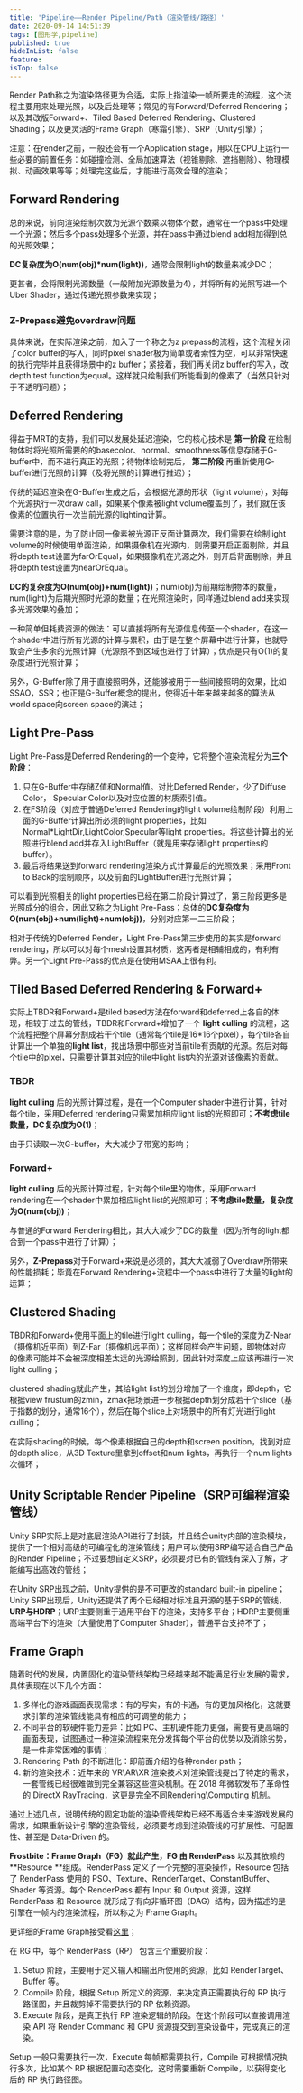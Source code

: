 ```yaml
---
title: 'Pipeline——Render Pipeline/Path（渲染管线/路径）'
date: 2020-09-14 14:51:39
tags: [图形学,pipeline]
published: true
hideInList: false
feature: 
isTop: false
---
```


Render Path称之为渲染路径更为合适，实际上指渲染一帧所要走的流程，这个流程主要用来处理光照，以及后处理等；常见的有Forward/Deferred Rendering；以及其改版Forward+、Tiled Based Deferred Rendering、Clustered Shading；以及更灵活的Frame Graph（寒霜引擎）、SRP（Unity引擎）；
<!--more-->

注意：在render之前，一般还会有一个Application stage，用以在CPU上运行一些必要的前置任务：如碰撞检测、全局加速算法（视锥剔除、遮挡剔除）、物理模拟、动画效果等等；处理完这些后，才能进行高效合理的渲染；

## Forward Rendering

总的来说，前向渲染绘制次数为光源个数乘以物体个数，通常在一个pass中处理一个光源；然后多个pass处理多个光源，并在pass中通过blend add相加得到总的光照效果；

**DC复杂度为O(num(obj)*num(light))**，通常会限制light的数量来减少DC；

更甚者，会将限制光源数量（一般附加光源数量为4），并将所有的光照写进一个Uber Shader，通过传递光照参数来实现；

### Z-Prepass避免overdraw问题

具体来说，在实际渲染之前，加入了一个称之为z prepass的流程，这个流程关闭了color buffer的写入，同时pixel shader极为简单或者索性为空，可以非常快速的执行完毕并且获得场景中的z buffer；紧接着，我们再关闭z buffer的写入，改depth test function为equal。这样就只绘制我们所能看到的像素了（当然只针对于不透明问题）；

## Deferred Rendering

得益于MRT的支持，我们可以发展处延迟渲染，它的核心技术是 **第一阶段** 在绘制物体时将光照所需要的的basecolor、normal、smoothness等信息存储于G-buffer中，而不进行真正的光照；待物体绘制完后， **第二阶段** 再重新使用G-buffer进行光照的计算（及将光照的计算进行推迟）；

传统的延迟渲染在G-Buffer生成之后，会根据光源的形状（light volume），对每个光源执行一次draw call，如果某个像素被light volume覆盖到了，我们就在该像素的位置执行一次当前光源的lighting计算。

需要注意的是，为了防止同一像素被光源正反面计算两次，我们需要在绘制light volume的时候使用单面渲染，如果摄像机在光源内，则需要开启正面剔除，并且将depth test设置为farOrEqual，如果摄像机在光源之外，则开启背面剔除，并且将depth test设置为nearOrEqual。

**DC的复杂度为O(num(obj)+num(light))**；num(obj)为前期绘制物体的数量，num(light)为后期光照时光源的数量；在光照渲染时，同样通过blend add来实现多光源效果的叠加；

一种简单但耗费资源的做法：可以直接将所有光源信息传至一个shader，在这一个shader中进行所有光源的计算与累积，由于是在整个屏幕中进行计算，也就导致会产生多余的光照计算（光源照不到区域也进行了计算）；优点是只有O(1)的复杂度进行光照计算；

另外，G-Buffer除了用于直接照明外，还能够被用于一些间接照明的效果，比如SSAO，SSR；也正是G-Buffer概念的提出，使得近十年来越来越多的算法从world space向screen space的演进；

## Light Pre-Pass

Light Pre-Pass是Deferred Rendering的一个变种，它将整个渲染流程分为**三个阶段**：

1. 只在G-Buffer中存储Z值和Normal值。对比Deferred Render，少了Diffuse Color， Specular Color以及对应位置的材质索引值。
2. 在FS阶段（对应于普通Deferred Rendering的light volume绘制阶段）利用上面的G-Buffer计算出所必须的light properties，比如Normal*LightDir,LightColor,Specular等light properties。将这些计算出的光照进行blend add并存入LightBuffer（就是用来存储light properties的buffer）。
3. 最后将结果送到forward rendering渲染方式计算最后的光照效果；采用Front to Back的绘制顺序，以及前面的LightBuffer进行光照计算；

可以看到光照相关的light properties已经在第二阶段计算过了，第三阶段更多是光照成分的组合，因此又称之为Light Pre-Pass；总体的**DC复杂度为O(num(obj)+num(light)+num(obj))**，分别对应第一二三阶段；

相对于传统的Deferred Render，Light Pre-Pass第三步使用的其实是forward rendering，所以可以对每个mesh设置其材质，这两者是相辅相成的，有利有弊。另一个Light Pre-Pass的优点是在使用MSAA上很有利。

## Tiled Based Deferred Rendering & Forward+

实际上TBDR和Forward+是tiled based方法在forward和deferred上各自的体现，相较于过去的管线，TBDR和Forward+增加了一个 **light culling** 的流程，这个流程把整个屏幕分割成若干个tile（通常每个tile是16*16个pixel），每个tile各自计算出一个单独的**light list**，找出场景中那些对当前tile有贡献的光源。然后对每个tile中的pixel，只需要计算其对应的tile中light list内的光源对该像素的贡献。

### TBDR

**light culling** 后的光照计算过程，是在一个Computer shader中进行计算，针对每个tile，采用Deferred rendering只需累加相应light list的光照即可；**不考虑tile数量，DC复杂度为O(1)**；

由于只读取一次G-buffer，大大减少了带宽的影响；

### Forward+

**light culling** 后的光照计算过程，针对每个tile里的物体，采用Forward rendering在一个shader中累加相应light list的光照即可；**不考虑tile数量，复杂度为O(num(obj))**；

与普通的Forward Rendering相比，其大大减少了DC的数量（因为所有的light都合到一个pass中进行了计算）；

另外，**Z-Prepass**对于Forward+来说是必须的，其大大减弱了Overdraw所带来的性能损耗；毕竟在Forward Rendering+流程中一个pass中进行了大量的light的运算；

## Clustered Shading

TBDR和Forward+使用平面上的tile进行light culling，每一个tile的深度为Z-Near（摄像机近平面）到Z-Far（摄像机远平面）；这样同样会产生问题，即物体对应的像素可能并不会被深度相差太远的光源给照到，因此针对深度上应该再进行一次light culling；

clustered shading就此产生，其给light list的划分增加了一个维度，即depth，它根据view frustum的zmin，zmax把场景进一步根据depth划分成若干个slice（基于指数的划分，通常16个），然后在每个slice上对场景中的所有灯光进行light culling；

在实际shading的时候，每个像素根据自己的depth和screen position，找到对应的depth slice，从3D Texture里拿到offset和num lights，再执行一个num lights次循环；

## Unity Scriptable Render Pipeline（SRP可编程渲染管线）

Unity SRP实际上是对底层渲染API进行了封装，并且结合unity内部的渲染模块，提供了一个相对高级的可编程化的渲染管线；用户可以使用SRP编写适合自己产品的Render Pipeline；不过要想自定义SRP，必须要对已有的管线有深入了解，才能编写出高效的管线；

在Unity SRP出现之前，Unity提供的是不可更改的standard built-in pipeline；Unity SRP出现后，Unity还提供了两个已经相对标准且开源的基于SRP的管线，**URP与HDRP**；URP主要侧重于通用平台下的渲染，支持多平台；HDRP主要侧重高端平台下的渲染（大量使用了Computer Shader），普通平台支持不了；

## Frame Graph

随着时代的发展，内置固化的渲染管线架构已经越来越不能满足行业发展的需求，具体表现在以下几个方面：

1. 多样化的游戏画面表现需求：有的写实，有的卡通，有的更加风格化，这就要求引擎的渲染管线能具有相应的可调整的能力；
2. 不同平台的软硬件能力差异：比如 PC、主机硬件能力更强，需要有更高端的画面表现，试图通过一种渲染流程来充分发挥每个平台的优势以及消除劣势，是一件非常困难的事情；
3. Rendering Path 的不断进化：即前面介绍的各种render path；
4. 新的渲染技术：近年来的 VR\AR\XR 渲染技术对渲染管线提出了特定的需求，一套管线已经很难做到完全兼容这些渲染机制。在 2018 年微软发布了革命性的 DirectX RayTracing，这更是完全不同Rendering\Computing 机制。

通过上述几点，说明传统的固定功能的渲染管线架构已经不再适合未来游戏发展的需求，如果重新设计引擎的渲染管线，必须要考虑到渲染管线的可扩展性、可配置性、甚至是 Data-Driven 的。

**Frostbite：Frame Graph（FG）**就此产生，FG 由** RenderPass** 以及其依赖的 **Resource **组成。RenderPass 定义了一个完整的渲染操作，Resource 包括了 RenderPass 使用的 PSO、Texture、RenderTarget、ConstantBuffer、Shader 等资源。每个 RenderPass 都有 Input 和 Output 资源，这样 RenderPass 和 Resource 就形成了有向非循环图（DAG）结构，因为描述的是引擎在一帧内的渲染流程，所以称之为 Frame Graph。

更详细的Frame Graph接受看[这里](https://www.cnblogs.com/username/p/8497150.html)；

在 RG 中，每个 RenderPass（RP） 包含三个重要阶段：

1. Setup 阶段，主要用于定义输入和输出所使用的资源，比如 RenderTarget、Buffer 等。
2. Compile 阶段，根据 Setup 所定义的资源，来决定真正需要执行的 RP 执行路径图，并且裁剪掉不需要执行的 RP 依赖资源。
3. Execute 阶段，是真正执行 RP 渲染逻辑的阶段。在这个阶段可以直接调用渲染 API 将 Render Command 和 GPU 资源提交到渲染设备中，完成真正的渲染。

Setup 一般只需要执行一次，Execute 每帧都需要执行，Compile 可根据情况执行多次，比如某个 RP 根据配置动态变化，这时需要重新 Compile，以获得变化后的 RP 执行路径图。